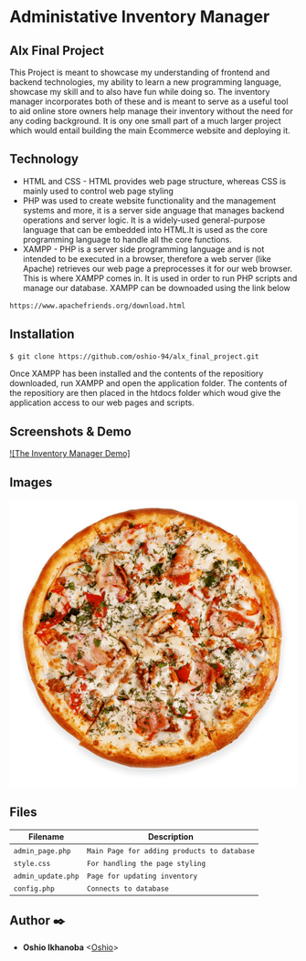 # Administative Inventory Manager

## Alx Final Project 

This Project is meant to showcase my understanding of frontend and backend technologies, my ability to learn a new  programming language, showcase my skill and to also have fun while doing so. 
The inventory manager incorporates both of these and is meant to serve as a useful tool to aid online store owners help manage their inventory without the need for any coding background. It is ony one small part of a much larger project which would entail building the main Ecommerce website and deploying it.

## Technology
* HTML and CSS - HTML provides web page structure, whereas CSS is mainly used to control web page styling 
* PHP was used to create website functionality and the management systems and more, it is a server side anguage that manages backend operations and server logic. It is a widely-used general-purpose language that can be embedded into HTML.It is used as the core programming language to handle all the core functions.
* XAMPP - PHP is a server side programming language and is not intended to be executed in a browser, therefore a web server (like Apache) retrieves our web page a preprocesses it for our web browser. This is where XAMPP comes in. It is used in order to run PHP scripts and manage our database. XAMPP can be downoaded using the link below
```sh
https://www.apachefriends.org/download.html
```

## Installation
```sh
$ git clone https://github.com/oshio-94/alx_final_project.git
```
Once XAMPP has been installed and the contents of the repositiory downloaded, run XAMPP and open the application folder. The contents of the repositiory are then placed in the htdocs folder which woud give the application access to our web pages and scripts.
## Screenshots & Demo
[![The Inventory Manager Demo]](https://youtu.be/dpQGXZ1vrFQ)

## Images
![Alt text](./images/food-2.png)

## Files

| Filename | Description |
| -------- | ----------- |
| `admin_page.php` | `Main Page for adding products to database` |
| `style.css` | `For handling the page styling` |
| `admin_update.php` | `Page for updating inventory` |
| `config.php` | `Connects to database` |

## Author :black_nib:

- **Oshio Ikhanoba** <[Oshio](https://github.com/oshio-94)>